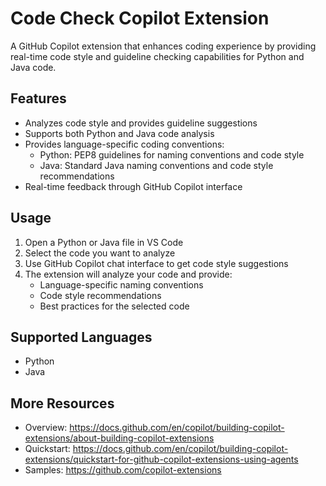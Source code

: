 # Code Check Copilot Extension
A GitHub Copilot extension that enhances coding experience by providing real-time code style and guideline checking capabilities for Python and Java code.

## Features
- Analyzes code style and provides guideline suggestions
- Supports both Python and Java code analysis
- Provides language-specific coding conventions:
  - Python: PEP8 guidelines for naming conventions and code style
  - Java: Standard Java naming conventions and code style recommendations
- Real-time feedback through GitHub Copilot interface

## Usage
1. Open a Python or Java file in VS Code
2. Select the code you want to analyze
3. Use GitHub Copilot chat interface to get code style suggestions
4. The extension will analyze your code and provide:
   - Language-specific naming conventions
   - Code style recommendations
   - Best practices for the selected code

## Supported Languages
- Python
- Java

## More Resources
- Overview: https://docs.github.com/en/copilot/building-copilot-extensions/about-building-copilot-extensions
- Quickstart: https://docs.github.com/en/copilot/building-copilot-extensions/quickstart-for-github-copilot-extensions-using-agents
- Samples: https://github.com/copilot-extensions



